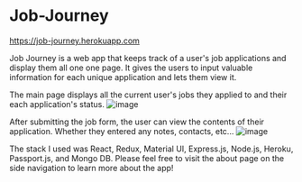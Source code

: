 # Job-Journey
https://job-journey.herokuapp.com

Job Journey is a web app that keeps track of a user's job applications and display them all one one page. 
It gives the users to input valuable information for each unique application and lets them view it.

The main page displays all the current user's jobs they applied to and their each application's status.
![image](https://user-images.githubusercontent.com/17844736/128797711-79ec327b-7ceb-4973-89fa-d730a39514c6.png)


After submitting the job form, the user can view the contents of their application. Whether they entered any notes, contacts, etc...
![image](https://user-images.githubusercontent.com/17844736/128797795-d388330a-9e6c-4448-90ff-484a9e4d2a1e.png)


The stack I used was React, Redux, Material UI, Express.js, Node.js, Heroku, Passport.js, and Mongo DB. Please feel free to visit the about page on the side navigation to learn more about the app!
